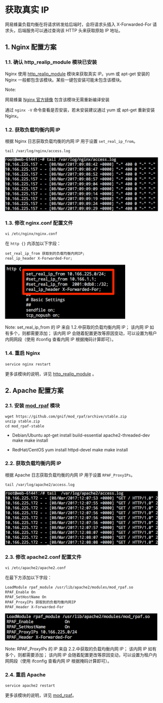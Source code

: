 # 获取真实 IP

网易蜂巢负载均衡在将请求转发给后端时，会将请求头插入 X-Forwarded-For 请求头，后端服务可以通过查询该 HTTP 头来获取原始 IP 地址。

##  1. Nginx 配置方案
### 1.1. 确认 http_realip_module 模块已安装

Nginx 使用 [http_realip_module](http://nginx.org/en/docs/http/ngx_http_realip_module.html) 模块来获取真实 IP。yum 或 apt-get 安装的 Nginx 一般都包含该模块。某些一键包安装可能未包含该模块。

<span>Note:</span><div class="alertContent">网易蜂巢 [Nginx 官方镜像](https://c.163.com/hub#/m/repository/?repoId=3181) 包含该模块无需重新编译安装</div>

通过 `nginx -V` 命令查看是否安装，若未安装建议通过 yum 或 apt-get 重新安装 Nginx。

### 1.2. 获取负载均衡内网 IP

根据 Nginx 日志获取负载均衡的内网 IP 用于设置 `set_real_ip_from`。

	tail /var/log/nginx/access.log

![](../image/运维指南-获取真实IP-负载均衡内网IP-nginx.png)

### 1.3. 修改 nginx.conf 配置文件

	vi /etc/nginx/nginx.conf
	
在 `http {}` 内添加以下字段：

	set_real_ip_from 获取到的负载均衡内网IP;
	real_ip_header X-Forwarded-For;

![](../image/运维指南-获取真实IP-修改配置文件-nginx.png)

<span>Note:</span>
set_real_ip_from 的 IP 来自 1.2.中获取的负载均衡内网 IP；
该内网 IP 如有多个，则都需要添加；
该内网 IP 会随着配置更改等原因变动，可以设置为租户内网网段（使用 ifconfig 查看内网 IP 根据掩码计算即可）。

### 1.4. 重启 Nginx

	service nginx restart	

更多该模块的说明，详见 [http_realip_module](http://nginx.org/en/docs/http/ngx_http_realip_module.html) 。


## 2. Apache 配置方案
### 2.1. 安装 [mod_rpaf](https://github.com/gnif/mod_rpaf) 模块

	wget https://github.com/gnif/mod_rpaf/archive/stable.zip
	unzip stable.zip
	cd mod_rpaf-stable

* Debian/Ubuntu 
		apt-get install build-essential apache2-threaded-dev
		make
		make install  

* RedHat/CentOS
		yum install httpd-devel
		make
		make install

### 2.2. 获取负载均衡内网 IP

根据 Apache 日志获取负载均衡的内网 IP 用于设置 `RPAF_ProxyIPs`。

	tail /var/log/apache2/access.log

![](../image/运维指南-获取真实IP-负载均衡内网IP-apache.png)

### 2.3. 修改 apache2.conf 配置文件

	vi /etc/apache2/apache2.conf
	
在最下方添加以下字段：

	LoadModule rpaf_module /usr/lib/apache2/modules/mod_rpaf.so
	RPAF_Enable On
	RPAF_SetHostName On
	RPAF_ProxyIPs 获取到的负载均衡内网IP
	RPAF_Header X-Forwarded-For

![](../image/运维指南-获取真实IP-修改配置文件-apache.png)

<span>Note:</span>
RPAF_ProxyIPs 的 IP 来自 2.2.中获取的负载均衡内网 IP；
该内网 IP 如有多个，则都需要添加；
该内网 IP 会随着配置更改等原因变动，可以设置为租户内网网段（使用 ifconfig 查看内网 IP 根据掩码计算即可）。

### 2.4. 重启 Apache

	service apache2 restart

更多该模块的说明，详见 [mod_rpaf](https://github.com/gnif/mod_rpaf)。



